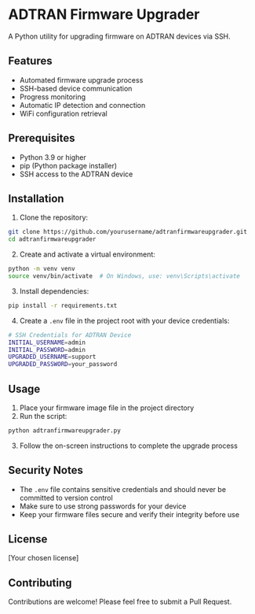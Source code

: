 # ADTRAN Firmware Upgrader

A Python utility for upgrading firmware on ADTRAN devices via SSH.

## Features

- Automated firmware upgrade process
- SSH-based device communication
- Progress monitoring
- Automatic IP detection and connection
- WiFi configuration retrieval

## Prerequisites

- Python 3.9 or higher
- pip (Python package installer)
- SSH access to the ADTRAN device

## Installation

1. Clone the repository:
```bash
git clone https://github.com/yourusername/adtranfirmwareupgrader.git
cd adtranfirmwareupgrader
```

2. Create and activate a virtual environment:
```bash
python -m venv venv
source venv/bin/activate  # On Windows, use: venv\Scripts\activate
```

3. Install dependencies:
```bash
pip install -r requirements.txt
```

4. Create a `.env` file in the project root with your device credentials:
```bash
# SSH Credentials for ADTRAN Device
INITIAL_USERNAME=admin
INITIAL_PASSWORD=admin
UPGRADED_USERNAME=support
UPGRADED_PASSWORD=your_password
```

## Usage

1. Place your firmware image file in the project directory
2. Run the script:
```bash
python adtranfirmwareupgrader.py
```
3. Follow the on-screen instructions to complete the upgrade process

## Security Notes

- The `.env` file contains sensitive credentials and should never be committed to version control
- Make sure to use strong passwords for your device
- Keep your firmware files secure and verify their integrity before use

## License

[Your chosen license]

## Contributing

Contributions are welcome! Please feel free to submit a Pull Request. 